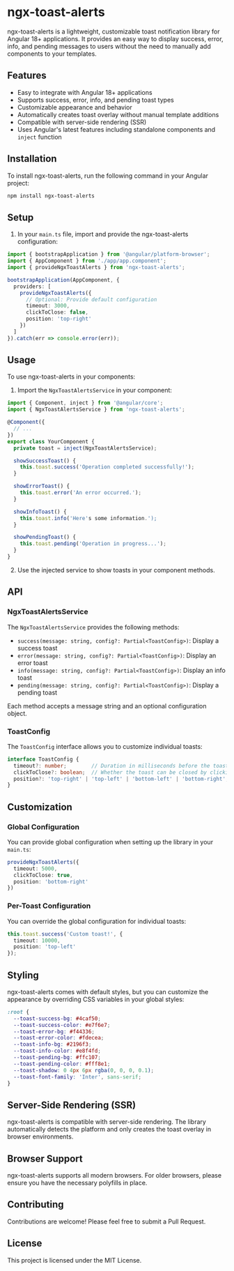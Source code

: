 # ngx-toast-alerts

ngx-toast-alerts is a lightweight, customizable toast notification library for Angular 18+ applications. It provides an easy way to display success, error, info, and pending messages to users without the need to manually add components to your templates.

## Features

- Easy to integrate with Angular 18+ applications
- Supports success, error, info, and pending toast types
- Customizable appearance and behavior
- Automatically creates toast overlay without manual template additions
- Compatible with server-side rendering (SSR)
- Uses Angular's latest features including standalone components and `inject` function

## Installation

To install ngx-toast-alerts, run the following command in your Angular project:

```bash
npm install ngx-toast-alerts
```

## Setup

1. In your `main.ts` file, import and provide the ngx-toast-alerts configuration:

```typescript
import { bootstrapApplication } from '@angular/platform-browser';
import { AppComponent } from './app/app.component';
import { provideNgxToastAlerts } from 'ngx-toast-alerts';

bootstrapApplication(AppComponent, {
  providers: [
    provideNgxToastAlerts({
      // Optional: Provide default configuration
      timeout: 3000,
      clickToClose: false,
      position: 'top-right'
    })
  ]
}).catch(err => console.error(err));
```

## Usage

To use ngx-toast-alerts in your components:

1. Import the `NgxToastAlertsService` in your component:

```typescript
import { Component, inject } from '@angular/core';
import { NgxToastAlertsService } from 'ngx-toast-alerts';

@Component({
  // ...
})
export class YourComponent {
  private toast = inject(NgxToastAlertsService);

  showSuccessToast() {
    this.toast.success('Operation completed successfully!');
  }

  showErrorToast() {
    this.toast.error('An error occurred.');
  }

  showInfoToast() {
    this.toast.info('Here's some information.');
  }

  showPendingToast() {
    this.toast.pending('Operation in progress...');
  }
}
```

2. Use the injected service to show toasts in your component methods.

## API

### NgxToastAlertsService

The `NgxToastAlertsService` provides the following methods:

- `success(message: string, config?: Partial<ToastConfig>)`: Display a success toast
- `error(message: string, config?: Partial<ToastConfig>)`: Display an error toast
- `info(message: string, config?: Partial<ToastConfig>)`: Display an info toast
- `pending(message: string, config?: Partial<ToastConfig>)`: Display a pending toast

Each method accepts a message string and an optional configuration object.

### ToastConfig

The `ToastConfig` interface allows you to customize individual toasts:

```typescript
interface ToastConfig {
  timeout?: number;        // Duration in milliseconds before the toast disappears
  clickToClose?: boolean;  // Whether the toast can be closed by clicking
  position?: 'top-right' | 'top-left' | 'bottom-left' | 'bottom-right';  // Position of the toast
}
```

## Customization

### Global Configuration

You can provide global configuration when setting up the library in your `main.ts`:

```typescript
provideNgxToastAlerts({
  timeout: 5000,
  clickToClose: true,
  position: 'bottom-right'
})
```

### Per-Toast Configuration

You can override the global configuration for individual toasts:

```typescript
this.toast.success('Custom toast!', {
  timeout: 10000,
  position: 'top-left'
});
```

## Styling

ngx-toast-alerts comes with default styles, but you can customize the appearance by overriding CSS variables in your global styles:

```css
:root {
  --toast-success-bg: #4caf50;
  --toast-success-color: #e7f6e7;
  --toast-error-bg: #f44336;
  --toast-error-color: #fdecea;
  --toast-info-bg: #2196f3;
  --toast-info-color: #e8f4fd;
  --toast-pending-bg: #ffc107;
  --toast-pending-color: #fff8e1;
  --toast-shadow: 0 4px 6px rgba(0, 0, 0, 0.1);
  --toast-font-family: 'Inter', sans-serif;
}
```

## Server-Side Rendering (SSR)

ngx-toast-alerts is compatible with server-side rendering. The library automatically detects the platform and only creates the toast overlay in browser environments.

## Browser Support

ngx-toast-alerts supports all modern browsers. For older browsers, please ensure you have the necessary polyfills in place.

## Contributing

Contributions are welcome! Please feel free to submit a Pull Request.

## License

This project is licensed under the MIT License.